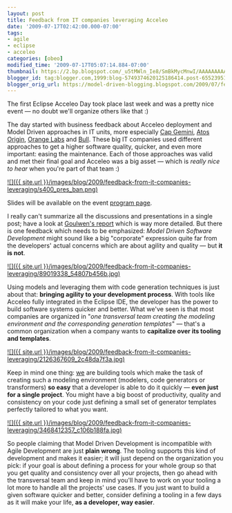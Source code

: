 ```yaml
---
layout: post
title: Feedback from IT companies leveraging Acceleo
date: '2009-07-17T02:42:00.000-07:00'
tags:
- agile
- eclipse
- acceleo
categories: [obeo]
modified_time: '2009-07-17T05:07:14.884-07:00'
thumbnail: https://2.bp.blogspot.com/_u5tMWln_Ie8/SmBkMycMnwI/AAAAAAAAAKg/4p6LJ_p4DAo/s72-c/pres_ban.png
blogger_id: tag:blogger.com,1999:blog-5749374620125186414.post-6552395144159522586
blogger_orig_url: https://model-driven-blogging.blogspot.com/2009/07/feedback-from-it-companies-leveraging.html
---
```


The first Eclipse Acceleo Day took place last week and was a pretty nice event — no doubt we'll organize others like that :)

The day started with business feedback about Acceleo deployment and Model Driven approaches in IT units, more especially [Cap Gemini](https://www.fr.capgemini.com/), [Atos Origin](https://www.fr.atosorigin.com/fr-fr/), [Orange Labs](https://fr.wikipedia.org/wiki/Orange_Labs) and [Bull](https://www.bull.com/fr/index.php). These big IT companies used different approaches to get a higher software quality, quicker, and even more important: easing the maintenance. Each of those approaches was valid and met their final goal and Acceleo was a big asset — which is _really nice to hear_ when you're part of that team :)

[![]({{ site.url }}/images/blog/2009/feedback-from-it-companies-leveraging/s400_pres_ban.png)](https://2.bp.blogspot.com/_u5tMWln_Ie8/SmBkMycMnwI/AAAAAAAAAKg/4p6LJ_p4DAo/s1600-h/pres_ban.png)

Slides will be available on the event [program page](https://www.acceleo.org/wiki/index.php/EclipseAcceleoDay:Program).

I really can't summarize all the discussions and presentations in a single post; have a look at [Goulwen's report](https://eef-modeling.blogspot.com/) which is way more detailed. But there is one feedback which needs to be emphasized: _Model Driven Software Development_ might sound like a big "corporate" expression quite far from the developers' actual concerns which are about agility and quality — but **it is not**.

[![]({{ site.url }}/images/blog/2009/feedback-from-it-companies-leveraging/89019338_54807b456b.jpg)](https://www.flickr.com/photos/ennor/89019338/)

Using models and leveraging them with code generation techniques is just about that: **bringing agility to your development process**. With tools like Acceleo fully integrated in the Eclipse IDE, the developer has the power to build software systems quicker and better. What we've seen is that most companies are organized in "_one transversal team creating the modeling environment and the corresponding generation templates_" — that's a common organization when a company wants to **capitalize over its tooling and templates**.

[![]({{ site.url }}/images/blog/2009/feedback-from-it-companies-leveraging/2126367609_2c48da7f3a.jpg)](https://www.flickr.com/photos/steven_wong/2126367609/)

Keep in mind one thing: [we](https://www.obeosoft.com) are building tools which make the task of creating such a modeling environment (modelers, code generators or transformers) **so easy** that a developer is able to do it quickly — **even just for a single project**. You might have a big boost of productivity, quality and consistency on your code just defining a small set of generator templates perfectly tailored to what you want.

[![]({{ site.url }}/images/blog/2009/feedback-from-it-companies-leveraging/3468412357_c106b188fa.jpg)](https://www.flickr.com/photos/dinomite/)

So people claiming that Model Driven Development is incompatible with Agile Development are just **plain wrong**. The tooling supports this kind of development and makes it easier; it will just depend on the organization you pick: if your goal is about defining a process for your whole group so that you get quality and consistency over all your projects, then go ahead with the transversal team and keep in mind you'll have to work on your tooling a lot more to handle all the projects' use cases. If you just want to build a given software quicker and better, consider defining a tooling in a few days as it will make your life, **as a developer, way easier**.

